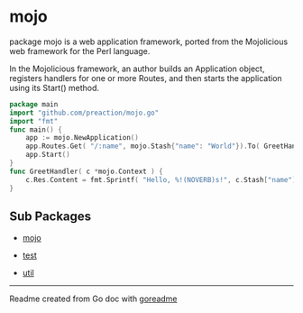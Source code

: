 # mojo

package mojo is a web application framework, ported from the
Mojolicious web framework for the Perl language.

In the Mojolicious framework, an author builds an Application object,
registers handlers for one or more Routes, and then starts the
application using its Start() method.

```go
package main
import "github.com/preaction/mojo.go"
import "fmt"
func main() {
	app := mojo.NewApplication()
	app.Routes.Get( "/:name", mojo.Stash{"name": "World"}).To( GreetHandler )
	app.Start()
}
func GreetHandler( c *mojo.Context ) {
	c.Res.Content = fmt.Sprintf( "Hello, %!(NOVERB)s!", c.Stash["name"] )
}
```

## Sub Packages

* [mojo](./mojo)

* [test](./test)

* [util](./util)

---
Readme created from Go doc with [goreadme](https://github.com/posener/goreadme)
